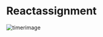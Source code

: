 # Reactassignment

![timerimage](https://user-images.githubusercontent.com/101575981/210533693-e563aef6-75c3-4c25-b04e-363656788e3c.PNG)

